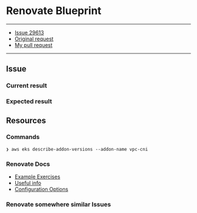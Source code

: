 # Renovate Blueprint

---

- [Issue 29613](https://github.com/renovatebot/renovate/issues/23410)
- [Original request](https://github.com/renovatebot/renovate/pull/29613)
- [My pull request](https://github.com/renovatebot/renovate/pull/33272)

---

## Issue

### Current result

### Expected result

## Resources

### Commands

```
❯ aws eks describe-addon-versions --addon-name vpc-cni

```

### Renovate Docs

- [Example Exercises](./examples)
- [Useful info](./docs/Notes.md)
- [Configuration Options](https://docs.renovatebot.com/configuration-options/)

### Renovate somewhere similar Issues
